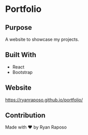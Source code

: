 # Portfolio

## Purpose
A website to showcase my projects.

## Built With
* React
* Bootstrap

## Website
https://ryanraposo.github.io/portfolio/

## Contribution
Made with ❤️ by Ryan Raposo